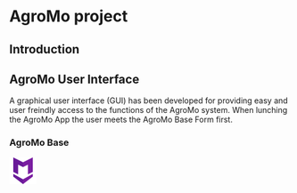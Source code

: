 # AgroMo project

## Introduction

## AgroMo User Interface

A graphical user interface (GUI) has been developed for providing easy and user freindly access to the functions of the AgroMo system. When lunching the AgroMo App the user meets the AgroMo Base Form first.

### AgroMo Base

![alt text](https://github.com/adam-p/markdown-here/raw/master/src/common/images/icon48.png "Logo Title Text 1")

